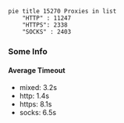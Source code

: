
```mermaid
pie title 15270 Proxies in list
    "HTTP" : 11247
    "HTTPS": 2338
    "SOCKS" : 2403
```

### Some Info
#### Average Timeout

- mixed: 3.2s
- http: 1.4s
- https: 8.1s
- socks: 6.5s